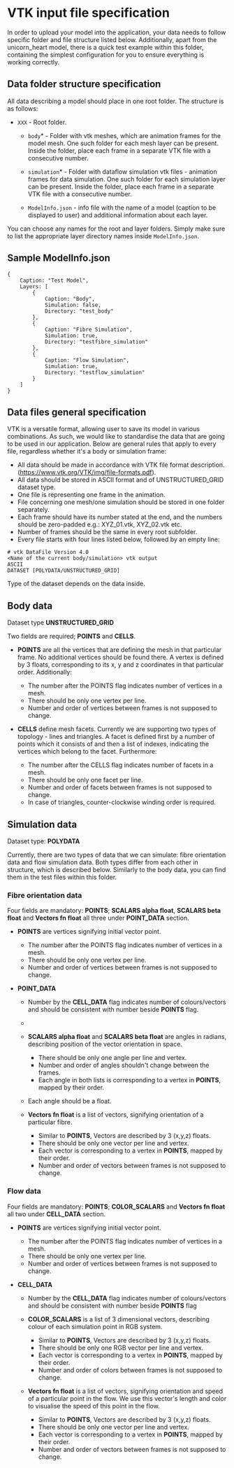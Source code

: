 ﻿# VTK input file specification

In order to upload your model into the application, your data needs to follow specific folder and file structure listed below. Additionally, apart from the unicorn_heart model, there is a quick test example within this folder, containing the simplest configuration for you to ensure everything is working correctly.

## Data folder structure specification

All data describing a model should place in one root folder. The structure is as follows:

- `XXX` - Root folder.

	- `body`* - Folder with vtk meshes, which are animation frames for the model mesh. One such folder for each mesh layer can be present. Inside the folder, place each frame in a separate VTK file with a consecutive number.

	- `simulation`* - Folder with dataflow simulation vtk files - animation frames for data simulation. One such folder for each simulation layer can be present. Inside the folder, place each frame in a separate VTK file with a consecutive number.

	- `ModelInfo.json` - info file with the name of a model (caption to be displayed to user) and additional information about each layer.

You can choose any names for the root and layer folders. Simply make sure to list the appropriate layer directory names inside `ModelInfo.json`.

## Sample ModelInfo.json

```
{
    Caption: "Test Model",
    Layers: [
        {
            Caption: "Body",
            Simulation: false,
            Directory: "test_body"
        },
        {
            Caption: "Fibre Simulation",
            Simulation: true,
            Directory: "testfibre_simulation"
        },
        {
            Caption: "Flow Simulation",
            Simulation: true,
            Directory: "testflow_simulation"
        }
    ]
}
```

## Data files general specification

VTK is a versatile format, allowing user to save its model in various combinations. As such, we would like to standardise the data that are going to be used in our application. Below are general rules that apply to every file, regardless whether it's a body or simulation frame:

- All data should be made in accordance with VTK file format description. (https://www.vtk.org/VTK/img/file-formats.pdf).
- All data should be stored in ASCII format and of UNSTRUCTURED_GRID dataset type.
- One file is representing one frame in the animation.
- File concerning one mesh/one simulation should be stored in one folder separately.
- Each frame should have its number stated at the end, and the numbers should be zero-padded e.g.: XYZ_01.vtk, XYZ_02.vtk etc.
- Number of frames should be the same in every root subfolder.
- Every file starts with four lines listed below, followed by an empty line:

```
# vtk DataFile Version 4.0
<Name of the current body/simulation> vtk output
ASCII
DATASET [POLYDATA/UNSTRUCTURED_GRID]
```
Type of the dataset depends on the data inside.

## Body data
Dataset type **UNSTRUCTURED_GRID**

Two fields are required; **POINTS** and **CELLS**.

-   **POINTS** are all the vertices that are defining the mesh in that particular frame. No additional vertices should be found there. A vertex is defined by 3 floats, corresponding to its x, y and z coordinates in that particular order. Additionally:

	-  The number after the POINTS flag indicates number of vertices in a mesh.
	- There should be only one vertex per line.
	- Number and order of vertices between frames is not supposed to change.

-   **CELLS** define mesh facets.  Currently we are supporting two types of topology - lines and triangles. A facet is defined first by a number of points which it consists of and then a list of indexes, indicating the vertices which belong to the facet. Furthermore:

	- The number after the CELLS flag indicates number of facets in a mesh.
	- There should be only one facet per line.
	- Number and order of facets between frames is not supposed to change.
	- In case of triangles, counter-clockwise winding order is required.

## Simulation data
Dataset type: **POLYDATA**

Currently, there are two types of data that we can simulate: fibre orientation data and flow simulation data. Both types differ from each other in structure, which is described below. Similarly to the body data, you can find them in the test files within this folder.

### Fibre orientation data

Four fields are mandatory: **POINTS**; **SCALARS alpha float**, **SCALARS beta float** and **Vectors fn float** all three under **POINT_DATA** section.

- **POINTS** are vertices signifying initial vector point.
	-  The number after the POINTS flag indicates number of vertices in a mesh.
	- There should be only one vertex per line.
	- Number and order of vertices between frames is not supposed to change.

 - **POINT_DATA**
	- Number by the **CELL_DATA** flag indicates number of colours/vectors and should be consistent with number beside **POINTS** flag.
	-
	- **SCALARS alpha float** and **SCALARS beta float** are angles in radians, describing position of the vector orientation in space.
		- There should be only one angle per line and vertex.
		- Number and order of angles shouldn't change between the frames.
		- Each angle in both lists is corresponding to a vertex in **POINTS**, mapped by their order.
	- Each angle should be a float.

	- **Vectors fn float** is a list of vectors, signifying orientation of a particular fibre.
		- Similar to **POINTS**, Vectors are described by 3 (x,y,z) floats.
		- There should be only one vector per line and vertex.
		- Each vector is corresponding to a vertex in **POINTS**, mapped by their order.
		- Number and order of vectors between frames is not supposed to change.

### Flow data
Four fields are mandatory: **POINTS**; **COLOR_SCALARS** and **Vectors fn float** all two under **CELL_DATA** section.

- **POINTS** are vertices signifying initial vector point.
	-  The number after the POINTS flag indicates number of vertices in a mesh.
	- There should be only one vertex per line.
	- Number and order of vertices between frames is not supposed to change.

- **CELL_DATA**
	- Number by the **CELL_DATA** flag indicates number of colours/vectors and should be consistent with number beside **POINTS** flag

	- **COLOR_SCALARS** is a list of 3 dimensional vectors, describing colour of each simulation point in RGB system.
		- Similar to **POINTS**, Vectors are described by 3 (x,y,z) floats.
		- There should be only one RGB vector per line and vertex.
		- Each vector is corresponding to a vertex in **POINTS**, mapped by their order.
		- Number and order of colors between frames is not supposed to change.

	- **Vectors fn float** is a list of vectors, signifying orientation and speed of a particular point in the flow. We use this vector's length and color to visualise the speed of this point in the flow.
		- Similar to **POINTS**, Vectors are described by 3 (x,y,z) floats.
		- There should be only one vector per line and vertex.
		- Each vector is corresponding to a vertex in **POINTS**, mapped by their order.
		- Number and order of vectors between frames is not supposed to change.
